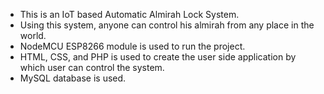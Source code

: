 - This is an IoT based Automatic Almirah Lock System.
- Using this system, anyone can control his almirah from any place in the world.
- NodeMCU ESP8266 module is used to run the project.
- HTML, CSS, and PHP is used to create the user side application by which user can control the system.
- MySQL database is used.
